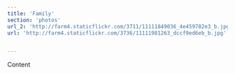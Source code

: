 ```yaml
---
title: 'Family'
section: 'photos'
url_2: 'http://farm4.staticflickr.com/3711/11111849036_4e459782e3_b.jpg'
url: 'http://farm4.staticflickr.com/3736/11111981263_dccf9ed6eb_b.jpg'


---
```


Content
